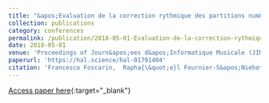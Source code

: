 ```yaml
---
title: "&apos;Evaluation de la correction rythmique des partitions num&apos;eris&apos;ees"
collection: publications
category: conferences
permalink: /publication/2018-05-01-Evaluation-de-la-correction-rythmique-des-partitions-numerisees
date: 2018-05-01
venue: 'Proceedings of Journ&apos;ees d&apos;Informatique Musicale (JIM)'
paperurl: 'https://hal.science/hal-01791404'
citation: 'Francesco Foscarin,  Rapha{\&quot;e}l Fournier-S&apos;Niehotta,  Florent Jacquemard,  Philippe Rigaux, &quot;&amp;apos;Evaluation de la correction rythmique des partitions num&amp;apos;eris&amp;apos;ees.&quot; In the proceedings of Journ&amp;apos;ees d&amp;apos;Informatique Musicale (JIM), 2018.'
---
```

[Access paper here](https://hal.science/hal-01791404){:target="_blank"}
